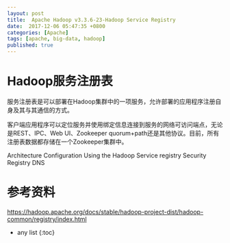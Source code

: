 ```yaml
---
layout: post
title:  Apache Hadoop v3.3.6-23-Hadoop Service Registry
date:  2017-12-06 05:47:35 +0800
categories: [Apache]
tags: [apache, big-data, hadoop]
published: true
---
```


# Hadoop服务注册表

服务注册表是可以部署在Hadoop集群中的一项服务，允许部署的应用程序注册自身及其与其通信的方式。

客户端应用程序可以定位服务并使用绑定信息连接到服务的网络可访问端点，无论是REST、IPC、Web UI、Zookeeper quorum+path还是其他协议。目前，所有注册表数据都存储在一个Zookeeper集群中。

Architecture
Configuration
Using the Hadoop Service registry
Security
Registry DNS

# 参考资料

https://hadoop.apache.org/docs/stable/hadoop-project-dist/hadoop-common/registry/index.html

* any list
{:toc}